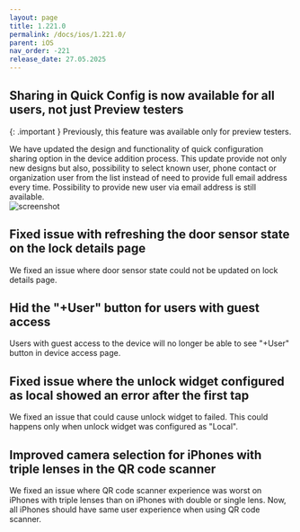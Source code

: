 ```yaml
---
layout: page
title: 1.221.0
permalink: /docs/ios/1.221.0/
parent: iOS
nav_order: -221
release_date: 27.05.2025
---
```


## Sharing in Quick Config is now available for all users, not just Preview testers

{: .important }
Previously, this feature was available only for preview testers.

We have updated the design and functionality of quick configuration sharing option in the device addition process. This update provide not only new designs but also, possibility to select known user, phone contact or organization user from the list instead of need to provide full email address every time. Possibility to provide new user via email address is still available.\
![screenshot](/tedee-release-notes/docs/ios/assets/1.207.0-quick-config-sharing.png)

## Fixed issue with refreshing the door sensor state on the lock details page
We fixed an issue where door sensor state could not be updated on lock details page.

## Hid the "+User" button for users with guest access
Users with guest access to the device will no longer be able to see "+User" button in device access page.

## Fixed issue where the unlock widget configured as local showed an error after the first tap
We fixed an issue that could cause unlock widget to failed. This could happens only when unlock widget was configured as "Local".

## Improved camera selection for iPhones with triple lenses in the QR code scanner
We fixed an issue where QR code scanner experience was worst on iPhones with triple lenses than on iPhones with double or single lens. Now, all iPhones should have same user experience when using QR code scanner.